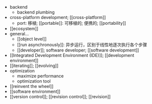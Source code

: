 - backend
    - backend plumbing
- cross-platform development; [[cross-platform]]
    - port: 移植; [[portable]]: 可移植的; 便携的; [[portability]]
- [[ecosystem]]
- general...
    - [[object level]]
    - [[run asynchronously]]: 异步运行，区别于线性地逐次执行各个步骤
    - [[developer]]; software developer; [[software development]]
- [[Integrated Development Environment (IDE)]]; [[development environment]]
- [[iterating]]; [[evolving]]
- optimization
    - maximize performance
    - optimization tool
- [[reinvent the wheel]]
- [[software environment]]
- [[version control]]; [[revision control]]; [[revision]]
